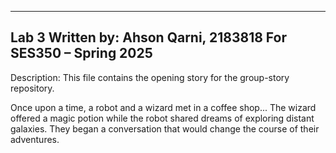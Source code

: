 ------------------------------------------------------
Lab 3
Written by: Ahson Qarni, 2183818
For SES350  – Spring 2025
------------------------------------------------------
Description: This file contains the opening story for the group-story repository.


Once upon a time, a robot and a wizard met in a coffee shop...
The wizard offered a magic potion while the robot shared dreams of exploring distant galaxies.
They began a conversation that would change the course of their adventures.
